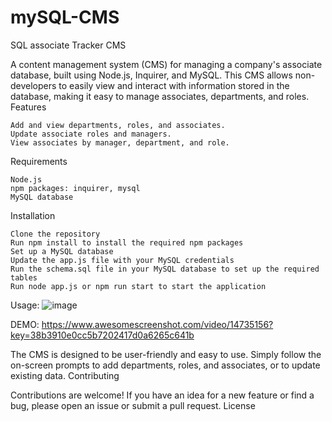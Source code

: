 # mySQL-CMS

SQL associate Tracker CMS

A content management system (CMS) for managing a company's associate database, built using Node.js, Inquirer, and MySQL. This CMS allows non-developers to easily view and interact with information stored in the database, making it easy to manage associates, departments, and roles.
Features

    Add and view departments, roles, and associates.
    Update associate roles and managers.
    View associates by manager, department, and role.

Requirements

    Node.js
    npm packages: inquirer, mysql
    MySQL database

Installation

    Clone the repository
    Run npm install to install the required npm packages
    Set up a MySQL database
    Update the app.js file with your MySQL credentials
    Run the schema.sql file in your MySQL database to set up the required tables
    Run node app.js or npm run start to start the application

Usage:
![image](https://user-images.githubusercontent.com/110740700/218276749-204284ed-3c65-4b21-beb4-19820cc787a0.png)


DEMO:
https://www.awesomescreenshot.com/video/14735156?key=38b3910e0cc5b7202417d0a6265c641b

The CMS is designed to be user-friendly and easy to use. Simply follow the on-screen prompts to add departments, roles, and associates, or to update existing data.
Contributing

Contributions are welcome! If you have an idea for a new feature or find a bug, please open an issue or submit a pull request.
License

